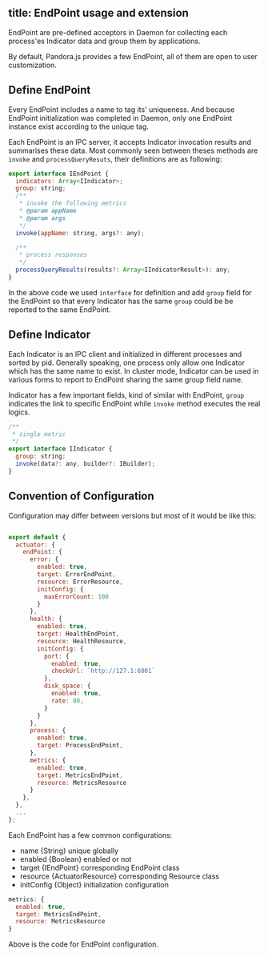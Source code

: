 title: EndPoint usage and extension
----

EndPoint are pre-defined acceptors in Daemon for collecting each process'es Indicator data and group them by applications.

By default, Pandora.js provides a few EndPoint, all of them are open to user customization.

## Define EndPoint

Every EndPoint includes a name to tag its' uniqueness. And because EndPoint initialization was completed in Daemon, only one EndPoint instance exist according to the unique tag.

Each EndPoint is an IPC server, it accepts Indicator invocation results and summarises these data. Most commonly seen between theses methods are `invoke` and `processQueryResuts`, their definitions are as following:

```javascript
export interface IEndPoint {
  indicators: Array<IIndicator>;
  group: string;
  /**
   * invoke the following metrics
   * @param appName
   * @param args
   */
  invoke(appName: string, args?: any);

  /**
   * process responses
   */
  processQueryResults(results?: Array<IIndicatorResult>): any;
}
```

In the above code we used `interface` for definition and add `group` field for the EndPoint so that every Indicator has the same `group` could be be reported to the same EndPoint.

## Define Indicator

Each Indicator is an IPC client and initialized in different processes and sorted by pid. Generally speaking, one process only allow one Indicator which has the same name to exist. In cluster mode, Indicator can be used in various forms to report to EndPoint sharing the same group field name.

Indicator has a few important fields, kind of similar with EndPoint, `group` indicates the link to specific EndPoint while `invoke` method executes the real logics.

```javascript
/**
 * single metric
 */
export interface IIndicator {
  group: string;
  invoke(data?: any, builder?: IBuilder);
}
```

## Convention of Configuration

Configuration may differ between versions but most of it would be like this:

```javascript

export default {
  actuator: {
    endPoint: {
      error: {
        enabled: true,
        target: ErrorEndPoint,
        resource: ErrorResource,
        initConfig: {
          maxErrorCount: 100
        }
      },
      health: {
        enabled: true,
        target: HealthEndPoint,
        resource: HealthResource,
        initConfig: {
          port: {
            enabled: true,
            checkUrl: `http://127.1:6001`
          },
          disk_space: {
            enabled: true,
            rate: 80,
          }
        }
      },
      process: {
        enabled: true,
        target: ProcessEndPoint,
      },
      metrics: {
        enabled: true,
        target: MetricsEndPoint,
        resource: MetricsResource
      }
    },
  },
  ...
};
```

Each EndPoint has a few common configurations:

- name {String} unique globally
- enabled {Boolean} enabled or not
- target {IEndPoint} corresponding EndPoint class
- resource {ActuatorResource} corresponding Resource class
- initConfig {Object} initialization configuration

```javascript
metrics: {
  enabled: true,
  target: MetricsEndPoint,
  resource: MetricsResource
}
```

Above is the code for EndPoint configuration.
